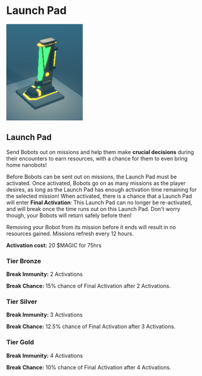 # Launch Pad

![Launch Pad Model - WIP](<../../.gitbook/assets/image (4) (1).png>)

## **Launch Pad** <a href="#core-points" id="core-points"></a>

Send Bobots out on missions and help them make **crucial decisions** during their encounters to earn resources, with a chance for them to even bring home nanobots!&#x20;

Before Bobots can be sent out on missions, the Launch Pad must be activated. Once activated, Bobots go on as many missions as the player desires, as long as the Launch Pad has enough activation time remaining for the selected mission! When activated, there is a chance that a Launch Pad will enter **Final Activation**: This Launch Pad can no longer be re-activated, and will break once the time runs out on this Launch Pad. Don't worry though, your Bobots will return safely before then!&#x20;

Removing your Bobot from its mission before it ends will result in no resources gained. Missions refresh every 12 hours.&#x20;

**Activation cost:** 20 $MAGIC for 75hrs

### Tier Bronze

**Break Immunity:** 2 Activations&#x20;

**Break Chance:** 15% chance of Final Activation after 2 Activations.&#x20;

### Tier Silver

**Break Immunity:** 3 Activations

**Break Chance:** 12.5% chance of Final Activation after 3 Activations.&#x20;

### Tier Gold

**Break Immunity:** 4 Activations

**Break Chance:** 10% chance of Final Activation after 4 Activations.&#x20;
